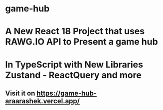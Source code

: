 # game-hub
# A New React 18 Project that uses RAWG.IO API to Present a game hub
# In TypeScript with New Libraries Zustand - ReactQuery and more 
## Visit it on https://game-hub-araarashek.vercel.app/
